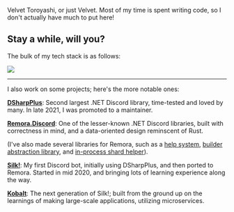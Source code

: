 Velvet Toroyashi, or just Velvet. Most of my time is spent writing code, so I don't actually have much to put here!

Stay a while, will you?
---

The bulk of my tech stack is as follows:

![](https://skillicons.dev/icons?i=dotnet,rust,discord,git,docker,postgres,redis,cloudflare,html,css)

---

I also work on some projects; here's the more notable ones:

[**DSharpPlus**](https://github.com/DSharpPlus/DSharpPlus): Second largest .NET Discord library, time-tested and loved by many. In late 2021, I was promoted to a maintainer.


[**Remora.Discord**](https://github.com/Remora/Remora.Discord): One of the lesser-known .NET Discord libraries, built with correctness in mind, and a data-oriented design reminscent of Rust.
    
(I've also made several libraries for Remora, such as a [help system](https://github.com/VelvetThePanda/RemoraHelpSystem), [builder abstraction library](https://github.com/VelvetThePanda/Remora.Discord.Builders), and [in-process shard helper](https://github.com/VelvetThePanda/RemoraShardHelper)).

[**Silk!**](https://silkbot.cc/src): My first Discord bot, initially using DSharpPlus, and then ported to Remora. Started in mid 2020, and bringing lots of learning experience along the way.

[**Kobalt**](https://github.com/VelvetThePanda/Kobalt): The next generation of Silk!; built from the ground up on the learnings of making large-scale applications, utilizing microservices.

